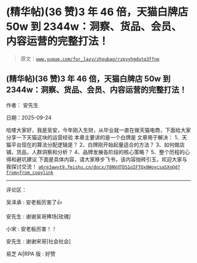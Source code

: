 # (精华帖)(36 赞)3 年 46 倍，天猫白牌店 50w 到 2344w：洞察、货品、会员、内容运营的完整打法！

> 原文：[`www.yuque.com/for_lazy/zhoubao/rzpyyhgdutq3ffno`](https://www.yuque.com/for_lazy/zhoubao/rzpyyhgdutq3ffno)

## (精华帖)(36 赞)3 年 46 倍，天猫白牌店 50w 到 2344w：洞察、货品、会员、内容运营的完整打法！

作者： 安先生

日期：2025-09-24

哈喽大家好，我是吴安，今年刚入生财，从毕业就一直在做天猫电商，下面给大家分享一下天猫这块的运营经验 本章主要讲的是一个白牌是 文章用于解决：
1、天猫平台现在的算法分配逻辑是？ 2、白牌刚开始起量适合的方法？ 3、如何做店铺，货品，人群洞察和分析？ 4、品牌发展各阶段的核心策略？
5、整个历程的心得和避坑建议 下面是具体内容，请大家移步飞书，该内容抛砖引玉，欢迎大家与我探讨交流！ [`a6re3awyt9.feishu.cn/docx/T0NVdTDS1oIFTQx8WoycsaSXnQd?from=from_copylink`](https://a6re3awyt9.feishu.cn/docx/T0NVdTDS1oIFTQx8WoycsaSXnQd?from=from_copylink)

* * *

评论区：

吴泽承 : 安老板厉害了👍

安先生 : 谢谢吴哥捧场[玫瑰]

小宋 : 安老板厉害！！

安先生 : 谢谢宋哥[社会社会]

易芝 AI|RPA 版 : 好赞